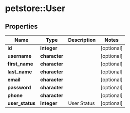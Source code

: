 # petstore::User

## Properties
Name | Type | Description | Notes
------------ | ------------- | ------------- | -------------
**id** | **integer** |  | [optional] 
**username** | **character** |  | [optional] 
**first_name** | **character** |  | [optional] 
**last_name** | **character** |  | [optional] 
**email** | **character** |  | [optional] 
**password** | **character** |  | [optional] 
**phone** | **character** |  | [optional] 
**user_status** | **integer** | User Status | [optional] 


